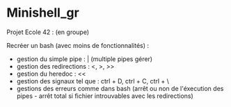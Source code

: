 # Minishell_gr

Projet Ecole 42 :
(en groupe)

Recréer un bash (avec moins de fonctionnalités) :

- gestion du simple pipe : | (multiple pipes gérer)
- gestion des redirections : <, >, >>
- gestion du heredoc : <<
- gestion des signaux tel que : ctrl + D, ctrl + C, ctrl + \
- gestions des erreurs comme dans bash (arrêt ou non de l'éxecution des pipes - arrêt total si fichier introuvables avec les redirections)
